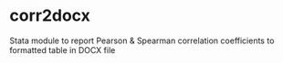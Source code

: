 # corr2docx
Stata module to report Pearson &amp; Spearman correlation coefficients to formatted table in DOCX file
